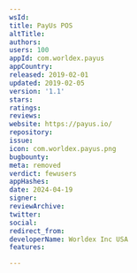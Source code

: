```yaml
---
wsId: 
title: PayUs POS
altTitle: 
authors: 
users: 100
appId: com.worldex.payus
appCountry: 
released: 2019-02-01
updated: 2019-02-05
version: '1.1'
stars: 
ratings: 
reviews: 
website: https://payus.io/
repository: 
issue: 
icon: com.worldex.payus.png
bugbounty: 
meta: removed
verdict: fewusers
appHashes: 
date: 2024-04-19
signer: 
reviewArchive: 
twitter: 
social: 
redirect_from: 
developerName: Worldex Inc USA
features: 

---
```


